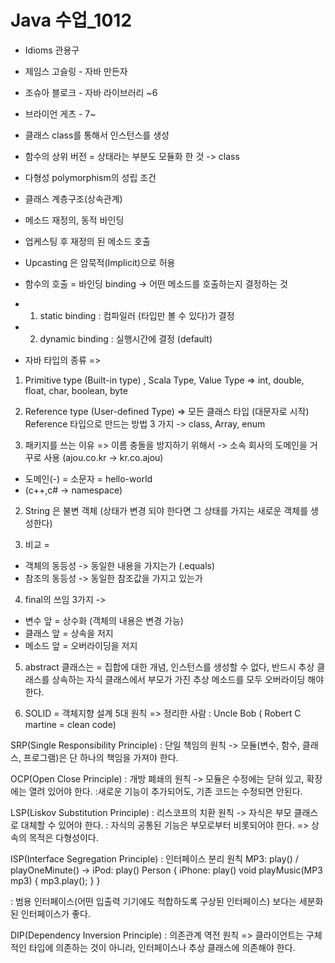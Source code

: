 # Java 수업_1012
* Idioms 관용구
* 제임스 고슬링 - 자바 만든자
* 조슈아 블로크 - 자바 라이브러리 ~6
* 브라이언 게츠 - 7~

* 클래스 class를 통해서 인스턴스를 생성
* 함수의 상위 버전 = 상태라는 부분도 모듈화 한 것 -> class

* 다형성 polymorphism의 성립 조건
* 클래스 계층구조(상속관계)
* 메소드 재정의, 동적 바인딩
* 업케스팅 후 재정의 된 메소드 호출

* Upcasting 은 암묵적(Implicit)으로 허용
* 함수의 호출 = 바인딩 binding -> 어떤 메소드를 호출하는지 결정하는 것
* 1) static binding  : 컴파일러 (타입만 볼 수 있다)가 결정
* 2) dynamic binding : 실행시간에 결정 (default)

* 자바 타입의 종류 => 
1. Primitive type (Built-in type) , Scala Type, Value Type =>
 int, double, float, char, boolean, byte
2. Reference type (User-defined Type) => 모든 클래스 타입 (대문자로 시작)
Reference 타입으로 만드는 방법 3 가지 -> class, Array, enum

1. 패키지를 쓰는 이유 => 이름 충돌을 방지하기 위해서 -> 소속 회사의 도메인을 거꾸로 사용 (ajou.co.kr -> kr.co.ajou)
* 도메인(-) = 소문자 = hello-world
* (c++,c# -> namespace)

2. String 은 불변 객체 (상태가 변경 되야 한다면 그 상태를 가지는 새로운 객체를 생성한다)

3. 비교 = 
* 객체의 동등성 -> 동일한 내용을 가지는가 (.equals)
* 참조의 동등성 -> 동일한 참조값을 가지고 있는가

4. final의 쓰임 3가지 -> 
* 변수 앞  = 상수화 (객체의 내용은 변경 가능)
* 클래스 앞 = 상속을 저지
* 메소드 앞 = 오버라이딩을 저지

5. abstract 클래스는 = 집합에 대한 개념, 인스턴스를 생성할 수 없다, 반드시 추상 클래스를 상속하는 자식 클래스에서 부모가 가진 추상 메소드를 모두 오버라이딩 해야 한다.

6. SOLID = 객체지향 설계 5대 원칙
=> 정리한 사람 : Uncle Bob ( Robert C martine = clean code)

SRP(Single Responsibility Principle)
 : 단일 책임의 원칙
 -> 모듈(변수, 함수, 클래스, 프로그램)은 
    단 하나의 책임을 가져야 한다.

OCP(Open Close Principle)
 : 개방 폐쇄의 원칙
 -> 모듈은 수정에는 닫혀 있고, 확장에는 열려 있어야 한다.
  :새로운 기능이 추가되어도, 기존 코드는 수정되면 안된다.

LSP(Liskov Substitution Principle)
 : 리스코프의 치환 원칙
 -> 자식은 부모 클래스로 대체할 수 있어야 한다.
  : 자식의 공통된 기능은 부모로부터 비롯되어야 한다.
    => 상속의 목적은 다형성이다.

ISP(Interface Segregation Principle)
 : 인터페이스 분리 원칙
   MP3: play() / playOneMinute()
 -> iPod: play()          Person {
    iPhone: play()           void playMusic(MP3 mp3) { mp3.play(); }
                          }   

 : 범용 인터페이스(어떤 입출력 기기에도 적합하도록 구상된 인터페이스) 보다는 세분화된 인터페이스가 좋다.
      
DIP(Dependency Inversion Principle)
 : 의존관계 역전 원칙
 => 클라이언트는 구체적인 타입에 의존하는 것이 아니라,
    인터페이스나 추상 클래스에 의존해야 한다.
